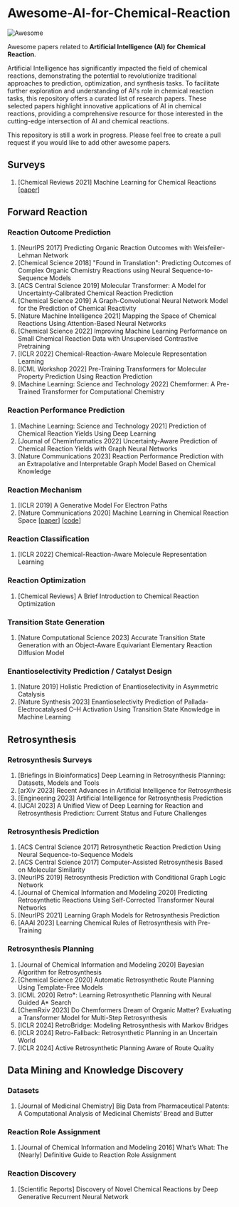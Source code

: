 # Awesome-AI-for-Chemical-Reaction

![Awesome](https://cdn.rawgit.com/sindresorhus/awesome/d7305f38d29fed78fa85652e3a63e154dd8e8829/media/badge.svg) 

Awesome papers related to **Artificial Intelligence (AI) for Chemical Reaction**.

Artificial Intelligence has significantly impacted the field of chemical reactions, demonstrating the potential to revolutionize traditional approaches to prediction, optimization, and synthesis tasks. To facilitate further exploration and understanding of AI's role in chemical reaction tasks, this repository offers a curated list of research papers. These selected papers highlight innovative applications of AI in chemical reactions, providing a comprehensive resource for those interested in the cutting-edge intersection of AI and chemical reactions.

This repository is still a work in progress. Please feel free to create a pull request if you would like to add other awesome papers.

## Surveys
1. [Chemical Reviews 2021] Machine Learning for Chemical Reactions [[paper](https://pubs.acs.org/doi/10.1021/acs.chemrev.1c00033)]

## Forward Reaction


### Reaction Outcome Prediction
1. [NeurIPS 2017] Predicting Organic Reaction Outcomes with Weisfeiler-Lehman Network
1. [Chemical Science 2018] "Found in Translation": Predicting Outcomes of Complex Organic Chemistry Reactions using Neural Sequence-to-Sequence Models
1. [ACS Central Science 2019] Molecular Transformer: A Model for Uncertainty-Calibrated Chemical Reaction Prediction
1. [Chemical Science 2019] A Graph-Convolutional Neural Network Model for the Prediction of Chemical Reactivity
1. [Nature Machine Intelligence 2021] Mapping the Space of Chemical Reactions Using Attention-Based Neural Networks
1. [Chemical Science 2022] Improving Machine Learning Performance on Small Chemical Reaction Data with Unsupervised Contrastive Pretraining
1. [ICLR 2022] Chemical-Reaction-Aware Molecule Representation Learning
1. [ICML Workshop 2022] Pre-Training Transformers for Molecular Property Prediction Using Reaction Prediction
1. [Machine Learning: Science and Technology 2022] Chemformer: A Pre-Trained Transformer for Computational Chemistry

### Reaction Performance Prediction

1. [Machine Learning: Science and Technology 2021] Prediction of Chemical Reaction Yields Using Deep Learning
2. [Journal of Cheminformatics 2022] Uncertainty-Aware Prediction of Chemical Reaction Yields with Graph Neural Networks
3. [Nature Communications 2023] Reaction Performance Prediction with an Extrapolative and Interpretable Graph Model Based on Chemical Knowledge


### Reaction Mechanism
1. [ICLR 2019] A Generative Model For Electron Paths
2. [Nature Communications 2020] Machine Learning in Chemical Reaction Space [[paper](https://www.nature.com/articles/s41467-020-19267-x)] [[code](https://zenodo.org/records/4025972)]

### Reaction Classification

1. [ICLR 2022] Chemical-Reaction-Aware Molecule Representation Learning

### Reaction Optimization

1. [Chemical Reviews] A Brief Introduction to Chemical Reaction Optimization

### Transition State Generation

1. [Nature Computational Science 2023] Accurate Transition State Generation with an Object-Aware Equivariant Elementary Reaction Diffusion Model

### Enantioselectivity Prediction / Catalyst Design

1. [Nature 2019] Holistic Prediction of Enantioselectivity in Asymmetric Catalysis
2. [Nature Synthesis 2023] Enantioselectivity Prediction of Pallada-Electrocatalysed C–H Activation Using Transition State Knowledge in Machine Learning

## Retrosynthesis

### Retrosynthesis Surveys

1. [Briefings in Bioinformatics] Deep Learning in Retrosynthesis Planning: Datasets, Models and Tools
2. [arXiv 2023] Recent Advances in Artificial Intelligence for Retrosynthesis
3. [Engineering 2023] Artificial Intelligence for Retrosynthesis Prediction
4. [IJCAI 2023] A Unified View of Deep Learning for Reaction and Retrosynthesis Prediction: Current Status and Future Challenges

### Retrosynthesis Prediction

1. [ACS Central Science 2017] Retrosynthetic Reaction Prediction Using Neural Sequence-to-Sequence Models
2. [ACS Central Science 2017] Computer-Assisted Retrosynthesis Based on Molecular Similarity
3. [NeurIPS 2019] Retrosynthesis Prediction with Conditional Graph Logic Network
4. [Journal of Chemical Information and Modeling 2020] Predicting Retrosynthetic Reactions Using Self-Corrected Transformer Neural Networks
5. [NeurIPS 2021] Learning Graph Models for Retrosynthesis Prediction
6. [AAAI 2023] Learning Chemical Rules of Retrosynthesis with Pre-Training

### Retrosynthesis Planning

1. [Journal of Chemical Information and Modeling 2020] Bayesian Algorithm for Retrosynthesis
2. [Chemical Science 2020] Automatic Retrosynthetic Route Planning Using Template-Free Models
3. [ICML 2020] Retro\*: Learning Retrosynthetic Planning with Neural Guided A\* Search
4. [ChemRxiv 2023] Do Chemformers Dream of Organic Matter? Evaluating a Transformer Model for Multi-Step Retrosynthesis
5. [ICLR 2024] RetroBridge: Modeling Retrosynthesis with Markov Bridges
6. [ICLR 2024] Retro-Fallback: Retrosynthetic Planning in an Uncertain World
7. [ICLR 2024] Active Retrosynthetic Planning Aware of Route Quality

## Data Mining and Knowledge Discovery

### Datasets

1. [Journal of Medicinal Chemistry] Big Data from Pharmaceutical Patents: A Computational Analysis of Medicinal Chemists’ Bread and Butter

### Reaction Role Assignment

1. [Journal of Chemical Information and Modeling 2016] What’s What: The (Nearly) Definitive Guide to Reaction Role Assignment

### Reaction Discovery

1. [Scientific Reports] Discovery of Novel Chemical Reactions by Deep Generative Recurrent Neural Network
